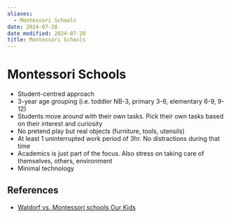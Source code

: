 ```yaml
---
aliases:
  - Montessori Schools
date: 2024-07-28
date modified: 2024-07-28
title: Montessori Schools
---
```


# Montessori Schools

- Student-centred approach
- 3-year age grouping (i.e. toddler NB-3, primary 3-6, elementary 6-9, 9-12)
- Students move around with their own tasks. Pick their own tasks based on their interest and curiosity
- No pretend play but real objects (furniture, tools, utensils)
- At least 1 uninterrupted work period of 3hr. No distractions during that time
- Academics is just part of the focus. Also stress on taking care of themselves, others, environment
- Minimal technology

## References

- [Waldorf vs. Montessori schools  Our Kids](https://www.ourkids.net/blog/waldorf-vs-montessori-schools)

